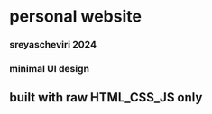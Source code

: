 # personal website  
### sreyascheviri 2024
### minimal UI design 
## built with raw HTML_CSS_JS only
